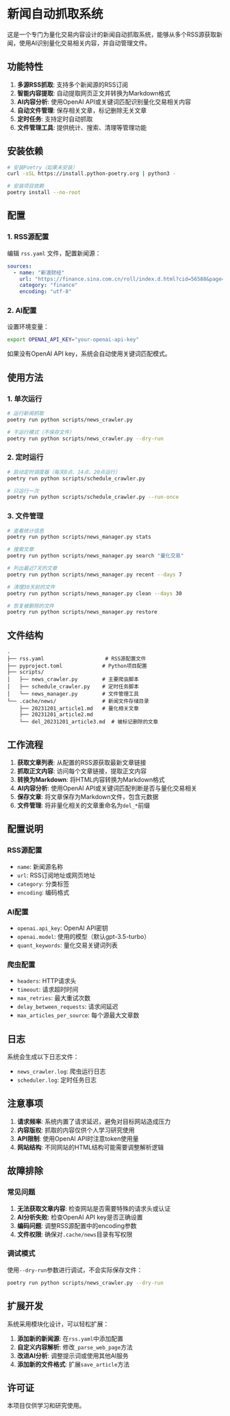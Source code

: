 # 新闻自动抓取系统

这是一个专门为量化交易内容设计的新闻自动抓取系统，能够从多个RSS源获取新闻，使用AI识别量化交易相关内容，并自动管理文件。

## 功能特性

1. **多源RSS抓取**: 支持多个新闻源的RSS订阅
2. **智能内容提取**: 自动提取网页正文并转换为Markdown格式
3. **AI内容分析**: 使用OpenAI API或关键词匹配识别量化交易相关内容
4. **自动文件管理**: 保存相关文章，标记删除无关文章
5. **定时任务**: 支持定时自动抓取
6. **文件管理工具**: 提供统计、搜索、清理等管理功能

## 安装依赖

```bash
# 安装Poetry（如果未安装）
curl -sSL https://install.python-poetry.org | python3 -

# 安装项目依赖
poetry install --no-root
```

## 配置

### 1. RSS源配置

编辑 `rss.yaml` 文件，配置新闻源：

```yaml
sources:
  - name: "新浪财经"
    url: "https://finance.sina.com.cn/roll/index.d.html?cid=56588&page=1"
    category: "finance"
    encoding: "utf-8"
```

### 2. AI配置

设置环境变量：

```bash
export OPENAI_API_KEY="your-openai-api-key"
```

如果没有OpenAI API key，系统会自动使用关键词匹配模式。

## 使用方法

### 1. 单次运行

```bash
# 运行新闻抓取
poetry run python scripts/news_crawler.py

# 干运行模式（不保存文件）
poetry run python scripts/news_crawler.py --dry-run
```

### 2. 定时运行

```bash
# 启动定时调度器（每天8点、14点、20点运行）
poetry run python scripts/schedule_crawler.py

# 只运行一次
poetry run python scripts/schedule_crawler.py --run-once
```

### 3. 文件管理

```bash
# 查看统计信息
poetry run python scripts/news_manager.py stats

# 搜索文章
poetry run python scripts/news_manager.py search "量化交易"

# 列出最近7天的文章
poetry run python scripts/news_manager.py recent --days 7

# 清理30天前的文件
poetry run python scripts/news_manager.py clean --days 30

# 恢复被删除的文件
poetry run python scripts/news_manager.py restore
```

## 文件结构

```
.
├── rss.yaml                    # RSS源配置文件
├── pyproject.toml             # Python项目配置
├── scripts/
│   ├── news_crawler.py        # 主要爬虫脚本
│   ├── schedule_crawler.py    # 定时任务脚本
│   └── news_manager.py        # 文件管理工具
└── .cache/news/               # 新闻文件存储目录
    ├── 20231201_article1.md   # 量化相关文章
    ├── 20231201_article2.md
    └── del_20231201_article3.md  # 被标记删除的文章
```

## 工作流程

1. **获取文章列表**: 从配置的RSS源获取最新文章链接
2. **抓取正文内容**: 访问每个文章链接，提取正文内容
3. **转换为Markdown**: 将HTML内容转换为Markdown格式
4. **AI内容分析**: 使用OpenAI API或关键词匹配判断是否与量化交易相关
5. **保存文章**: 将文章保存为Markdown文件，包含元数据
6. **文件管理**: 将非量化相关的文章重命名为`del_*`前缀

## 配置说明

### RSS源配置

- `name`: 新闻源名称
- `url`: RSS订阅地址或网页地址
- `category`: 分类标签
- `encoding`: 编码格式

### AI配置

- `openai.api_key`: OpenAI API密钥
- `openai.model`: 使用的模型（默认gpt-3.5-turbo）
- `quant_keywords`: 量化交易关键词列表

### 爬虫配置

- `headers`: HTTP请求头
- `timeout`: 请求超时时间
- `max_retries`: 最大重试次数
- `delay_between_requests`: 请求间延迟
- `max_articles_per_source`: 每个源最大文章数

## 日志

系统会生成以下日志文件：

- `news_crawler.log`: 爬虫运行日志
- `scheduler.log`: 定时任务日志

## 注意事项

1. **请求频率**: 系统内置了请求延迟，避免对目标网站造成压力
2. **内容版权**: 抓取的内容仅供个人学习研究使用
3. **API限制**: 使用OpenAI API时注意token使用量
4. **网站结构**: 不同网站的HTML结构可能需要调整解析逻辑

## 故障排除

### 常见问题

1. **无法获取文章内容**: 检查网站是否需要特殊的请求头或认证
2. **AI分析失败**: 检查OpenAI API key是否正确设置
3. **编码问题**: 调整RSS源配置中的encoding参数
4. **文件权限**: 确保对`.cache/news`目录有写权限

### 调试模式

使用`--dry-run`参数进行调试，不会实际保存文件：

```bash
poetry run python scripts/news_crawler.py --dry-run
```

## 扩展开发

系统采用模块化设计，可以轻松扩展：

1. **添加新的新闻源**: 在`rss.yaml`中添加配置
2. **自定义内容解析**: 修改`_parse_web_page`方法
3. **改进AI分析**: 调整提示词或使用其他AI服务
4. **添加新的文件格式**: 扩展`save_article`方法

## 许可证

本项目仅供学习和研究使用。
